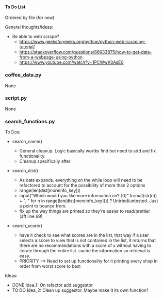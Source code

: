 #### To Do List
Ordered by file (for now)

General thoughts/ideas:
- Be able to web scrape?
    - https://www.geeksforgeeks.org/python/python-web-scraping-tutorial/
    - https://stackoverflow.com/questions/66633875/how-to-get-data-from-a-webpage-using-python
    - https://www.youtube.com/watch?v=1PCWwK0AsE0



### coffee_data.py
None

### script.py
None

### search_functions.py
To Dos:
- search_name() 
    - General cleanup. Logic basically wortks find but need to add and fix functionality. 
    - Cleanup specifically after <elif match_val in range...> 

- search_dist() 
    - As data expands. everything on the while loop will need to be refactored to account for the possibility of more than 2 options
    - range(len(dist[moreinfo_key]))
    - input("Which would you like more information on? {0}".format(str(n)) + ", " for n in range(len(dist[moreinfo_key]))) ? Untried/untested. Just a point to bounce from.
    - fix up the way things are printed so they're easier to read/prettier (aft line 69)

- search_score()
    - have it check to see what scores are in the list, that way if a user selects a score to view that is not contained in the list, it returns that there are no recommendations with a score of x without having to iterate through the entire list. cache the information so retrieval is easy.
    - PRIORITY --> Need to set up functionality for it printing every shop in order from worst score to best


Ideas:
- DONE Idea_1: On refactor add suggestor
- TO DO Idea_2: Clean up suggestor. Maybe make it its own function?
